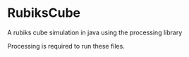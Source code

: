 # RubiksCube
A rubiks cube simulation in java using the processing library

Processing is required to run these files.
